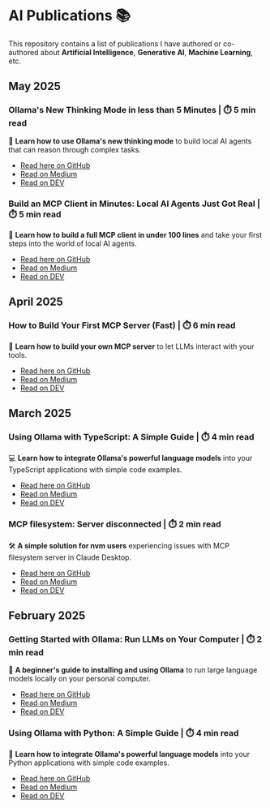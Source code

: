 # AI Publications 📚

This repository contains a list of publications I have authored or co-authored about **Artificial Intelligence**, **Generative AI**, **Machine Learning**, etc.

## May 2025

### Ollama's New Thinking Mode in less than 5 Minutes | ⏱️ 5 min read
  🧠 **Learn how to use Ollama's new thinking mode** to build local AI agents that can reason through complex tasks.
  - [Read here on GitHub](./publications/2025/05/Ollama’s%20New%20Thinking%20Mode in%20less%20than%205%20Minutes/README.md)
  - [Read on Medium](https://medium.com/@jonigl/ollamas-new-thinking-mode-in-less-than-5-minutes-52c525e801c5)
  - [Read on DEV](https://dev.to/jonigl/ollamas-new-thinking-mode-in-less-than-5-minutes-13ig)


### Build an MCP Client in Minutes: Local AI Agents Just Got Real | ⏱️ 5 min read
  🤖 **Learn how to build a full MCP client in under 100 lines** and take your first steps into the world of local AI agents.
  - [Read here on GitHub](./publications/2025/05/Build%20an%20MCP%20Client%20in%20Minutes%20-%20Local%20AI%20Agents%20Just%20Got%20Real/README.md)
  - [Read on Medium](https://medium.com/@jonigl/build-an-mcp-client-in-minutes-local-ai-agents-just-got-real-a10e186a560f)
  - [Read on DEV](https://dev.to/jonigl/build-an-mcp-client-in-minutes-local-ai-agents-just-got-real-4gj6)

## April 2025

### How to Build Your First MCP Server (Fast) | ⏱️ 6 min read
  🚀 **Learn how to build your own MCP server** to let LLMs interact with your tools.
  - [Read here on GitHub](./publications/2025/04/Your%20first%20MCP%20Server (quick)/README.md)
  - [Read on Medium](https://medium.com/@jonigl/your-first-mcp-server-quick-5dc955a5f364)
  - [Read on DEV](https://dev.to/jonigl/your-first-mcp-server-quick-35eg)

## March 2025

### Using Ollama with TypeScript: A Simple Guide | ⏱️ 4 min read
  💻 **Learn how to integrate Ollama's powerful language models** into your TypeScript applications with simple code examples.
  - [Read here on GitHub](./publications/2025/03/Using%20Ollama%20with%20TypeScript%20-%20A%20Simple%20Guide/README.md)
  - [Read on Medium](https://medium.com/@jonigl/using-ollama-with-typescript-a-simple-guide-20f5e8d3827c)
  - [Read on DEV](https://dev.to/jonigl/using-ollama-with-typescript-a-simple-guide-1nf4)

### MCP filesystem: Server disconnected | ⏱️ 2 min read
  🛠️ **A simple solution for nvm users** experiencing issues with MCP filesystem server in Claude Desktop.
  - [Read here on GitHub](./publications/2025/03/MCP%20filesystem%20-%20Server%20disconnected/README.md)
  - [Read on Medium](https://medium.com/@jonigl/mcp-filesystem-server-disconnected-750e00917eec)
  - [Read on DEV](https://dev.to/jonigl/mcp-filesystem-server-disconnected-44db)

## February 2025

### Getting Started with Ollama: Run LLMs on Your Computer | ⏱️ 2 min read
  🦙 **A beginner's guide to installing and using Ollama** to run large language models locally on your personal computer.
  - [Read here on GitHub](./publications/2025/02/Getting%20Started%20with%20Ollama%20-%20Run%20LLMs%20on%20Your%20Computer/README.md)
  - [Read on Medium](https://medium.com/@jonigl/getting-started-with-ollama-run-llms-on-your-computer-915ba084918c)
  - [Read on DEV](https://dev.to/jonigl/getting-started-with-ollama-run-llms-on-your-computer-35d6)

### Using Ollama with Python: A Simple Guide | ⏱️ 4 min read
  🐍 **Learn how to integrate Ollama's powerful language models** into your Python applications with simple code examples.
  - [Read here on GitHub](./publications/2025/02/Using%20Ollama%20with%20Python%20-%20A%20Simple%20Guide/README.md)
  - [Read on Medium](https://medium.com/@jonigl/using-ollama-with-python-a-simple-guide-0752369e1e55)
  - [Read on DEV](https://dev.to/jonigl/using-ollama-with-python-a-simple-guide-27c2)

